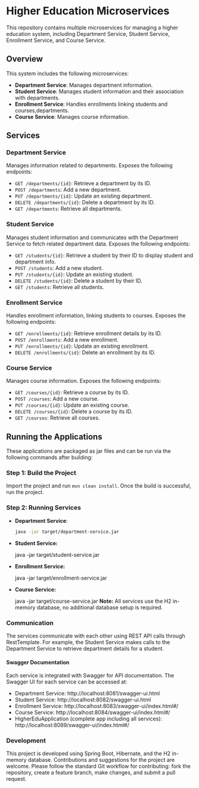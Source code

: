 # Higher Education Microservices

This repository contains multiple microservices for managing a higher education system, including Department Service, Student Service, Enrollment Service, and Course Service.

## Overview

This system includes the following microservices:
- **Department Service**: Manages department information.
- **Student Service**: Manages student information and their association with departments.
- **Enrollment Service**: Handles enrollments linking students and courses,departments.
- **Course Service**: Manages course information.

## Services

### Department Service

Manages information related to departments. Exposes the following endpoints:

- `GET /departments/{id}`: Retrieve a department by its ID.
- `POST /departments`: Add a new department.
- `PUT /departments/{id}`: Update an existing department.
- `DELETE /departments/{id}`: Delete a department by its ID.
- `GET /departments`: Retrieve all departments.

### Student Service

Manages student information and communicates with the Department Service to fetch related department data. Exposes the following endpoints:

- `GET /students/{id}`: Retrieve a student by their ID to display student and department info.
- `POST /students`: Add a new student.
- `PUT /students/{id}`: Update an existing student.
- `DELETE /students/{id}`: Delete a student by their ID.
- `GET /students`: Retrieve all students.

### Enrollment Service

Handles enrollment information, linking students to courses. Exposes the following endpoints:

- `GET /enrollments/{id}`: Retrieve enrollment details by its ID.
- `POST /enrollments`: Add a new enrollment.
- `PUT /enrollments/{id}`: Update an existing enrollment.
- `DELETE /enrollments/{id}`: Delete an enrollment by its ID.
  
### Course Service

Manages course information. Exposes the following endpoints:

- `GET /courses/{id}`: Retrieve a course by its ID.
- `POST /courses`: Add a new course.
- `PUT /courses/{id}`: Update an existing course.
- `DELETE /courses/{id}`: Delete a course by its ID.
- `GET /courses`: Retrieve all courses.

## Running the Applications

These applications are packaged as jar files and can be run via the following commands after building:

### Step 1: Build the Project

Import the project and run `mvn clean install`. Once the build is successful, run the project.

### Step 2: Running Services

- **Department Service**:
  ```bash
  java -jar target/department-service.jar
- **Student Service:**

  java -jar target/student-service.jar
- **Enrollment Service:**

  java -jar target/enrollment-service.jar
- **Course Service:**

  java -jar target/course-service.jar
**Note:** All services use the H2 in-memory database, no additional database setup is required.

### Communication
The services communicate with each other using REST API calls through RestTemplate. For example, the Student Service makes calls to the Department Service to retrieve department details for a student.

#### Swagger Documentation
Each service is integrated with Swagger for API documentation. The Swagger UI for each service can be accessed at:

- Department Service: http://localhost:8081/swagger-ui.html
- Student Service: http://localhost:8082/swagger-ui.html
- Enrollment Service: http://localhost:8083/swagger-ui/index.html#/
- Course Service: http://localhost:8084/swagger-ui/index.html#/
- HigherEduApplication (complete app including all services): http://localhost:8089/swagger-ui/index.html#/

### Development
This project is developed using Spring Boot, Hibernate, and the H2 in-memory database. Contributions and suggestions for the project are welcome. Please follow the standard Git workflow for contributing: fork the repository, create a feature branch, make changes, and submit a pull request.
